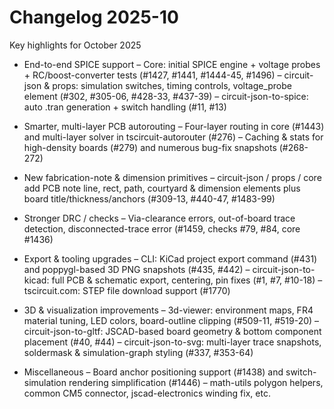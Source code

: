 # Changelog 2025-10

Key highlights for October 2025
- End-to-end SPICE support
  – Core: initial SPICE engine + voltage probes + RC/boost-converter tests (#1427, #1441, #1444-45, #1496)
  – circuit-json & props: simulation switches, timing controls, voltage_probe element (#302, #305-06, #428-33, #437-39)
  – circuit-json-to-spice: auto .tran generation + switch handling (#11, #13)

- Smarter, multi-layer PCB autorouting
  – Four-layer routing in core (#1443) and multi-layer solver in tscircuit-autorouter (#276)
  – Caching & stats for high-density boards (#279) and numerous bug-fix snapshots (#268-272)

- New fabrication-note & dimension primitives
  – circuit-json / props / core add PCB note line, rect, path, courtyard & dimension elements plus board title/thickness/anchors (#309-13, #440-47, #1483-99)

- Stronger DRC / checks
  – Via-clearance errors, out-of-board trace detection, disconnected-trace error (#1459, checks #79, #84, core #1436)

- Export & tooling upgrades
  – CLI: KiCad project export command (#431) and poppygl-based 3D PNG snapshots (#435, #442)
  – circuit-json-to-kicad: full PCB & schematic export, centering, pin fixes (#1, #7, #10-18)
  – tscircuit.com: STEP file download support (#1770)

- 3D & visualization improvements
  – 3d-viewer: environment maps, FR4 material tuning, LED colors, board-outline clipping (#509-11, #519-20)
  – circuit-json-to-gltf: JSCAD-based board geometry & bottom component placement (#40, #44)
  – circuit-json-to-svg: multi-layer trace snapshots, soldermask & simulation-graph styling (#337, #353-64)

- Miscellaneous
  – Board anchor positioning support (#1438) and switch-simulation rendering simplification (#1446)
  – math-utils polygon helpers, common CM5 connector, jscad-electronics winding fix, etc.

